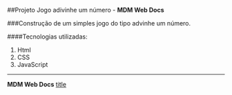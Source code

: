 ##Projeto Jogo adivinhe um número - **MDM Web Docs**

###Construção de um simples jogo do tipo advinhe um número.

####Tecnologias utilizadas:
1. Html
2. CSS
3. JavaScript
   

---
**MDM Web Docs**
[title](https://developer.mozilla.org/pt-BR/docs/Learn/JavaScript/First_steps/A_first_splash)